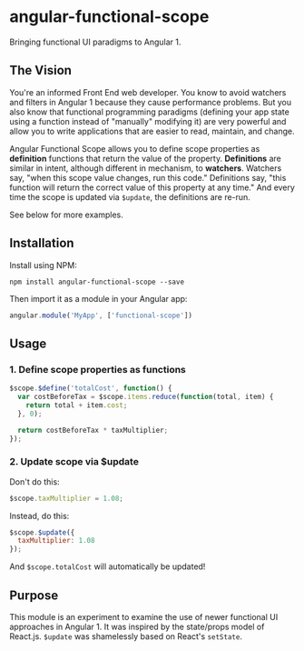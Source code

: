 # angular-functional-scope

Bringing functional UI paradigms to Angular 1.

## The Vision

You're an informed Front End web developer. You know to avoid watchers and filters in Angular 1 because they cause performance problems. But you also know that functional programming paradigms (defining your app state using a function instead of "manually" modifying it) are very powerful and allow you to write applications that are easier to read, maintain, and change.

Angular Functional Scope allows you to define scope properties as **definition** functions that return the value of the property. **Definitions** are similar in intent, although different in mechanism, to **watchers**. Watchers say, "when this scope value changes, run this code." Definitions say, "this function will return the correct value of this property at any time." And every time the scope is updated via `$update`, the definitions are re-run.

See below for more examples.

## Installation

Install using NPM:

```
npm install angular-functional-scope --save
```

Then import it as a module in your Angular app:

```js
angular.module('MyApp', ['functional-scope'])
```

## Usage

### 1. Define scope properties as functions

```js
$scope.$define('totalCost', function() {
  var costBeforeTax = $scope.items.reduce(function(total, item) {
    return total + item.cost;
  }, 0);

  return costBeforeTax * taxMultiplier;
});
```

### 2. Update scope via $update

Don't do this:

```js
$scope.taxMultiplier = 1.08;
```

Instead, do this:

```js
$scope.$update({
  taxMultiplier: 1.08
});
```

And `$scope.totalCost` will automatically be updated!

## Purpose

This module is an experiment to examine the use of newer functional UI approaches in Angular 1. It was inspired by the state/props model of React.js. `$update` was shamelessly based on React's `setState`.